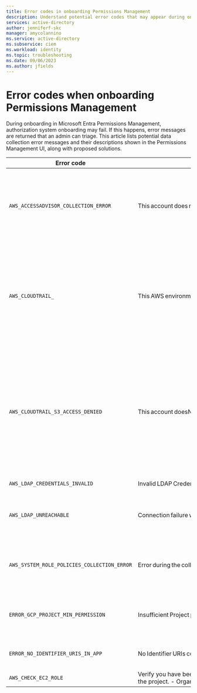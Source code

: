 ```yaml
---
title: Error codes in onboarding Permissions Management
description: Understand potential error codes that may appear during onboarding of Microsoft Entra Permissions Management
services: active-directory
author: jenniferf-skc
manager: amycolannino
ms.service: active-directory 
ms.subservice: ciem
ms.workload: identity
ms.topic: troubleshooting
ms.date: 09/06/2023
ms.author: jfields
---
```


# Error codes when onboarding Permissions Management

During onboarding in Microsoft Entra Permissions Management, authorization system onboarding may fail. If this happens, error messages are returned that an admin can triage. This article lists potential data collection error messages and their descriptions shown in the Permissions Management UI, along with proposed solutions.


<table>
<thead>
<tr>
<th>Error code</th>
<th>Description</th>
<th>Proposed solution</th>
</tr>
</thead>
<tbody>
<tr>
<td><code>AWS_ACCESSADVISOR_COLLECTION_ERROR</code></td>
<td>This account does not have permissions to view 'Service Last Accessed'.</td>
<td>Verify that you're signed in using Management Account credentials.
    - The AWS account must have a policy that has permissions to generate, get, list ```ServiceLastAccessDetails``` or equivalent permissions.
    - In the AWS Management Console, verify that Service Control Policies (SCPs) are enabled in your organization root.</td>
</tr>
<tr>
<td><code>AWS_CLOUDTRAIL_</code></td>
<td>This AWS environment does not have CloudTrail configured, or you do not have permissions to access CloudTrail.</td>
<td>CloudTrail is automatically created when an AWS account is created. You don't have permission to access Cloudtrail. To access:
- Verify you're signed in using Management Account credentials.
- Enable CloudTrail as a trusted service in your AWS organization.
- The AWS account must have the CloudTrail managed policies ```AWSCloudTrail_FullAccess```, ```AWSCloudTrail_ReadOnlyAccess```, or have been granted equivalent permissions.``` </td>
</tr>
<tr>
<td><code>AWS_CLOUDTRAIL_S3_ACCESS_DENIED</code></td>
<td>This account doesN't have permissions to access SB3 Bucket Cloudtrail logs.</td>
<td>Steps to try:
- Verify you're signed in using Management Account credentials.
- Enable CloudTrail as a trusted service in your AWS organization.
- The AWS account must have the CloudTrail managed policies ```AWSCloudTrail_FullAccess``` or have been granted equivalent permissions.``` 
- For cross-account access, each account must have an IAM role with an access policy that grants access.
- CloudTrail must hve the required permissions to deliver log files to S3 bucket and S3 bucket policies are updated to receive and store log files.</td>
</tr>
<tr>
<td><code>AWS_LDAP_CREDENTIALS_INVALID</code></td>
<td>Invalid LDAP Credentials.</td>
<td>Verify that the hard drive on your domain controller is not full.</td>
</tr>
<tr>
<td><code>AWS_LDAP_UNREACHABLE</code></td>
<td>Connection failure while trying to access LDAP service.</td>
<td>This is a common issue with the AWS Managed Microsoft AD Connector used to enable LDAPS. Verify if the AD connector can communicate via TCP and UDP over the 88 (Kerberos) and 389 (LDAP) ports.</tr>
<tr>
<td><code>AWS_SYSTEM_ROLE_POLICIES_COLLECTION_ERROR</code></td>
<td>Error during the collection of System role policies.</td>
<td>If your system role policies include Service Control Policies (SCPS), verify you're signed in using Management Account credentials. The AWS account must have the required permissions to display the policies’ details and attached entities.</td>
</tr>
<tr>
<td><code>ERROR_GCP_PROJECT_MIN_PERMISSION</code></td>
<td>Insufficient Project permissions.</td>
<td>Verify you have been granted the correct IAM roles or roles with equivalent permissions that grant access to the project.
- Organization Admin, Security Admin, Project IAM Admin.</td>
<tr>
<td><code>ERROR_NO_IDENTIFIER_URIS_IN_APP</code></td>
<td>No Identifier URIs configured for app.</td>
<td>Verify the application configuration for the configured Identifier URI’s in the portal. Please check the Azure AD application’s manifest file. </td>
<tr>
<tr>
<td><code>AWS_CHECK_EC2_ROLE</code></td>
<td>Verify you have been granted the correct IAM roles or roles with equivalent permissions that grant access to the project.
- Organization Admin, Security Admin, Project IAM Admin.</td>
<td></td>
</tr>
